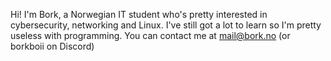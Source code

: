Hi! I'm Bork, a Norwegian IT student who's pretty interested in cybersecurity, networking and Linux.
I've still got a lot to learn so I'm pretty useless with programming.
You can contact me at mail@bork.no (or borkboii on Discord)



<!---
BorkNO/BorkNO is a ✨ special ✨ repository because its `README.md` (this file) appears on your GitHub profile.
You can click the Preview link to take a look at your changes.
--->
